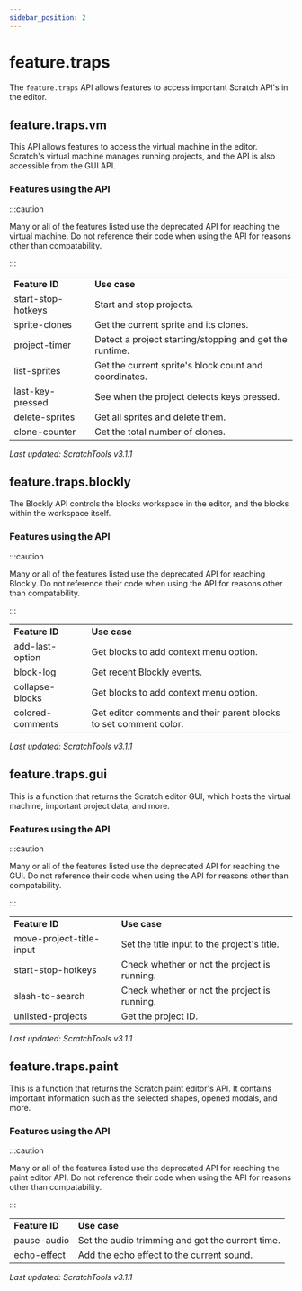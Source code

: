 ```yaml
---
sidebar_position: 2
---
```


# feature.traps

The `feature.traps` API allows features to access important Scratch API's in the editor.

## feature.traps.vm

This API allows features to access the virtual machine in the editor. Scratch's virtual machine manages running projects, and the API is also accessible from the GUI API.

### Features using the API
:::caution

Many or all of the features listed use the deprecated API for reaching the virtual machine. Do not reference their code when using the API for reasons other than compatability.

:::
<table>
<tr><td><b>Feature ID</b></td><td><b>Use case</b></td></tr>
<tr>
<td>start-stop-hotkeys</td>
<td>Start and stop projects.</td>
</tr>
<tr>
<td>sprite-clones</td>
<td>Get the current sprite and its clones.</td>
</tr>
<tr>
<td>project-timer</td>
<td>Detect a project starting/stopping and get the runtime.</td>
</tr>
<tr>
<td>list-sprites</td>
<td>Get the current sprite's block count and coordinates.</td>
</tr>
<tr>
<td>last-key-pressed</td>
<td>See when the project detects keys pressed.</td>
</tr>
<tr>
<td>delete-sprites</td>
<td>Get all sprites and delete them.</td>
</tr>
<tr>
<td>clone-counter</td>
<td>Get the total number of clones.</td>
</tr>
</table>

_Last updated: ScratchTools v3.1.1_

## feature.traps.blockly

The Blockly API controls the blocks workspace in the editor, and the blocks within the workspace itself.

### Features using the API
:::caution

Many or all of the features listed use the deprecated API for reaching Blockly. Do not reference their code when using the API for reasons other than compatability.

:::
<table>
<tr><td><b>Feature ID</b></td><td><b>Use case</b></td></tr>
<tr>
<td>add-last-option</td>
<td>Get blocks to add context menu option.</td>
</tr>
<tr>
<td>block-log</td>
<td>Get recent Blockly events.</td>
</tr>
<tr>
<td>collapse-blocks</td>
<td>Get blocks to add context menu option.</td>
</tr>
<tr>
<td>colored-comments</td>
<td>Get editor comments and their parent blocks to set comment color.</td>
</tr>
</table>

_Last updated: ScratchTools v3.1.1_

## feature.traps.gui

This is a function that returns the Scratch editor GUI, which hosts the virtual machine, important project data, and more.

### Features using the API
:::caution

Many or all of the features listed use the deprecated API for reaching the GUI. Do not reference their code when using the API for reasons other than compatability.

:::
<table>
<tr><td><b>Feature ID</b></td><td><b>Use case</b></td></tr>
<tr>
<td>move-project-title-input</td>
<td>Set the title input to the project's title.</td>
</tr>
<tr>
<td>start-stop-hotkeys</td>
<td>Check whether or not the project is running.</td>
</tr>
<tr>
<td>slash-to-search</td>
<td>Check whether or not the project is running.</td>
</tr>
<tr>
<td>unlisted-projects</td>
<td>Get the project ID.</td>
</tr>
</table>

_Last updated: ScratchTools v3.1.1_

## feature.traps.paint

This is a function that returns the Scratch paint editor's API. It contains important information such as the selected shapes, opened modals, and more.

### Features using the API
:::caution

Many or all of the features listed use the deprecated API for reaching the paint editor API. Do not reference their code when using the API for reasons other than compatability.

:::
<table>
<tr><td><b>Feature ID</b></td><td><b>Use case</b></td></tr>
<tr>
<td>pause-audio</td>
<td>Set the audio trimming and get the current time.</td>
</tr>
<tr>
<td>echo-effect</td>
<td>Add the echo effect to the current sound.</td>
</tr>
</table>

_Last updated: ScratchTools v3.1.1_